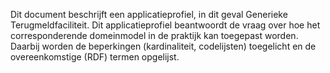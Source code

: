 Dit document beschrijft een applicatieprofiel, in dit geval Generieke Terugmeldfaciliteit. 
Dit applicatieprofiel beantwoordt de vraag over hoe het corresponderende domeinmodel in de praktijk kan toegepast worden. 
Daarbij worden de beperkingen (kardinaliteit, codelijsten) toegelicht en de overeenkomstige (RDF) termen opgelijst.
